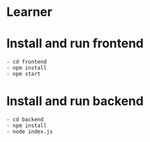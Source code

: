 # Learner

# Install and run frontend
    - cd frontend
    - npm install
    - npm start

# Install and run backend
    - cd backend
    - npm install
    - node index.js